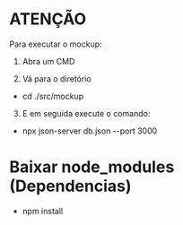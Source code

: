 # ATENÇÃO

Para executar o mockup:

1. Abra um CMD

2. Vá para o diretório
- cd ./src/mockup

3. E em seguida execute o comando: 
- npx json-server db.json --port 3000 

# Baixar node_modules (Dependencias)
- npm install